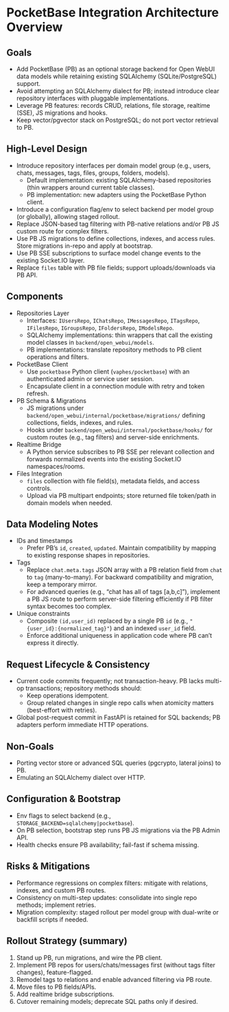 # PocketBase Integration Architecture Overview

## Goals
- Add PocketBase (PB) as an optional storage backend for Open WebUI data models while retaining existing SQLAlchemy (SQLite/PostgreSQL) support.
- Avoid attempting an SQLAlchemy dialect for PB; instead introduce clear repository interfaces with pluggable implementations.
- Leverage PB features: records CRUD, relations, file storage, realtime (SSE), JS migrations and hooks.
- Keep vector/pgvector stack on PostgreSQL; do not port vector retrieval to PB.

## High-Level Design
- Introduce repository interfaces per domain model group (e.g., users, chats, messages, tags, files, groups, folders, models).
  - Default implementation: existing SQLAlchemy-based repositories (thin wrappers around current table classes).
  - PB implementation: new adapters using the PocketBase Python client.
- Introduce a configuration flag/env to select backend per model group (or globally), allowing staged rollout.
- Replace JSON-based tag filtering with PB-native relations and/or PB JS custom route for complex filters.
- Use PB JS migrations to define collections, indexes, and access rules. Store migrations in-repo and apply at bootstrap.
- Use PB SSE subscriptions to surface model change events to the existing Socket.IO layer.
- Replace `files` table with PB file fields; support uploads/downloads via PB API.

## Components
- Repositories Layer
  - Interfaces: `IUsersRepo`, `IChatsRepo`, `IMessagesRepo`, `ITagsRepo`, `IFilesRepo`, `IGroupsRepo`, `IFoldersRepo`, `IModelsRepo`.
  - SQLAlchemy implementations: thin wrappers that call the existing model classes in `backend/open_webui/models`.
  - PB implementations: translate repository methods to PB client operations and filters.
- PocketBase Client
  - Use `pocketbase` Python client (`vaphes/pocketbase`) with an authenticated admin or service user session.
  - Encapsulate client in a connection module with retry and token refresh.
- PB Schema & Migrations
  - JS migrations under `backend/open_webui/internal/pocketbase/migrations/` defining collections, fields, indexes, and rules.
  - Hooks under `backend/open_webui/internal/pocketbase/hooks/` for custom routes (e.g., tag filters) and server-side enrichments.
- Realtime Bridge
  - A Python service subscribes to PB SSE per relevant collection and forwards normalized events into the existing Socket.IO namespaces/rooms.
- Files Integration
  - `files` collection with file field(s), metadata fields, and access controls.
  - Upload via PB multipart endpoints; store returned file token/path in domain models when needed.

## Data Modeling Notes
- IDs and timestamps
  - Prefer PB’s `id`, `created`, `updated`. Maintain compatibility by mapping to existing response shapes in repositories.
- Tags
  - Replace `chat.meta.tags` JSON array with a PB relation field from `chat` to `tag` (many-to-many). For backward compatibility and migration, keep a temporary mirror.
  - For advanced queries (e.g., “chat has all of tags [a,b,c]”), implement a PB JS route to perform server-side filtering efficiently if PB filter syntax becomes too complex.
- Unique constraints
  - Composite `(id,user_id)` replaced by a single PB `id` (e.g., `"{user_id}:{normalized_tag}"`) and an indexed `user_id` field.
  - Enforce additional uniqueness in application code where PB can’t express it directly.

## Request Lifecycle & Consistency
- Current code commits frequently; not transaction-heavy. PB lacks multi-op transactions; repository methods should:
  - Keep operations idempotent.
  - Group related changes in single repo calls when atomicity matters (best-effort with retries).
- Global post-request commit in FastAPI is retained for SQL backends; PB adapters perform immediate HTTP operations.

## Non-Goals
- Porting vector store or advanced SQL queries (pgcrypto, lateral joins) to PB.
- Emulating an SQLAlchemy dialect over HTTP.

## Configuration & Bootstrap
- Env flags to select backend (e.g., `STORAGE_BACKEND=sqlalchemy|pocketbase`).
- On PB selection, bootstrap step runs PB JS migrations via the PB Admin API.
- Health checks ensure PB availability; fail-fast if schema missing.

## Risks & Mitigations
- Performance regressions on complex filters: mitigate with relations, indexes, and custom PB routes.
- Consistency on multi-step updates: consolidate into single repo methods; implement retries.
- Migration complexity: staged rollout per model group with dual-write or backfill scripts if needed.

## Rollout Strategy (summary)
1. Stand up PB, run migrations, and wire the PB client.
2. Implement PB repos for users/chats/messages first (without tags filter changes), feature-flagged.
3. Remodel tags to relations and enable advanced filtering via PB route.
4. Move files to PB fields/APIs.
5. Add realtime bridge subscriptions.
6. Cutover remaining models; deprecate SQL paths only if desired.